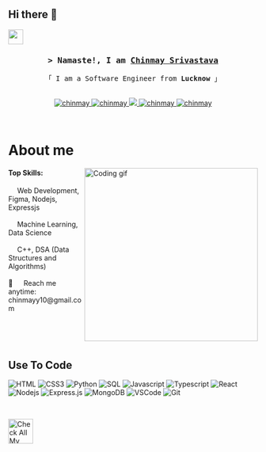 ## Hi there 👋

<!--
**ChinmaySri22/ChinmaySri22** is a ✨ _special_ ✨ repository because its `README.md` (this file) appears on your GitHub profile.

Here are some ideas to get you started:

- 🔭 ing on ...
- 🌱 I’m currently learning ...
- 👯 I’m looking to collaborate on ...
- 🤔 I’m looking for help with ...
- 💬 Ask me about ...
- 📫 How to reach me: ...
- 😄 Pronouns: ...
- ⚡ Fun fact: ...
-->

  <img src="https://media.giphy.com/media/hvRJCLFzcasrR4ia7z/giphy.gif" width="30">
<!-- Intro  -->
<h3 align="center">
        <samp>&gt; Namaste!, I am
                <b><a target="_blank" href="chinmaysri22.github.io/MyPortfolio/">Chinmay Srivastava</a></b>
        </samp>
</h3>


<p align="center"> 
  <samp>
    「 I am a Software Engineer from <b>Lucknow</b> 」
    <br>
    <br>
  </samp>
</p>

<p align="center">
 <a href="chinmaysri22.github.io/MyPortfolio/" target="blank">
  <img src="https://img.shields.io/badge/Website-DC143C?style=for-the-badge&logo=medium&logoColor=white" alt="chinmay" />
 </a>
 <a href="https://www.linkedin.com/in/hello-chinmay-srivastava/" target="_blank">
  <img src="https://img.shields.io/badge/LinkedIn-0077B5?style=for-the-badge&logo=linkedin&logoColor=white" alt="chinmay"/>
 </a>
 <a href="https://x.com/ChinmaySri0011" target="_blank">
  <img src="https://img.shields.io/badge/Twitter-1DA1F2?style=for-the-badge&logo=twitter&logoColor=white" />
 </a>
 <a href="https://www.instagram.com/_chinmaayy._/" target="_blank">
  <img src="https://img.shields.io/badge/Instagram-fe4164?style=for-the-badge&logo=instagram&logoColor=white" alt="chinmay" />
 </a> 
 <a href="https://www.facebook.com/chinmay.srivastava.543?mibextid=ZbWKwL" target="_blank">
  <img src="https://img.shields.io/badge/Facebook-20BEFF?&style=for-the-badge&logo=facebook&logoColor=white" alt="chinmay"  />
  </a> 
</p>
<br />

<!-- About Section -->
 # About me
 
<p>
 <img align="right" width="350" src="/assets/programmer.gif" alt="Coding gif" />
 <h4>Top Skills:</h4> 
  &emsp; Web Development, Figma, Nodejs, Expressjs <br/><br/>
  &emsp; Machine Learning, Data Science<br/><br/>
  &emsp; C++, DSA (Data Structures and Algorithms)<br/><br/>
 📧 &emsp; Reach me anytime: chinmayy10@gmail.com
 

</p>

<br/>
<br/>
<br/>

## Use To Code

![HTML](https://img.shields.io/badge/HTML5-E34F26?style=for-the-badge&logo=html5&logoColor=white)
![CSS3](https://img.shields.io/badge/CSS3-1572B6?style=for-the-badge&logo=css3&logoColor=white)
![Python](https://img.shields.io/badge/PYTHON-E34F26?style=for-the-badge&logo=python&logoColor=yellow)
![SQL](https://img.shields.io/badge/SQL-E34G26?style=for-the-badge&logo=sql&logoColor=green)
![Javascript](https://img.shields.io/badge/Javascript-F0DB4F?style=for-the-badge&labelColor=black&logo=javascript&logoColor=F0DB4F)
![Typescript](https://img.shields.io/badge/Typescript-007acc?style=for-the-badge&labelColor=black&logo=typescript&logoColor=007acc)
![React](https://img.shields.io/badge/-React-61DBFB?style=for-the-badge&labelColor=black&logo=react&logoColor=61DBFB)
![Nodejs](https://img.shields.io/badge/Nodejs-3C873A?style=for-the-badge&labelColor=black&logo=node.js&logoColor=3C873A)
![Express.js](https://img.shields.io/badge/Express.js-000000?style=for-the-badge&logo=express&logoColor=white)
![MongoDB](https://img.shields.io/badge/MongoDB-4EA94B?style=for-the-badge&logo=mongodb&logoColor=white)
![VSCode](https://img.shields.io/badge/Visual_Studio-0078d7?style=for-the-badge&logo=visual%20studio&logoColor=white)
![Git](https://img.shields.io/badge/Git-F05032?style=for-the-badge&logo=git&logoColor=white)

<br/>
<p align="left">
  <a href="https://github.com/ChinmaySri22?tab=repositories" target="_blank"><img alt="Check All My Repositories" title="All Repositories" src="https://img.shields.io/badge/-Check%20All%20My%20Repositories-2962FF?style=for-the-badge&logo=koding&logoColor=white" width="50px"/></a>
</p>


